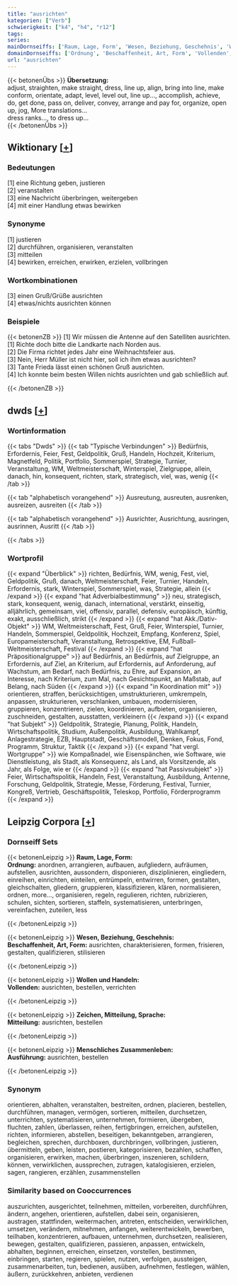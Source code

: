 ```yaml
---
title: "ausrichten"
kategorien: ["Verb"]
schwierigkeit: ["k4", "h4", "r12"]
tags:
series:
mainDornseiffs: ['Raum, Lage, Form', 'Wesen, Beziehung, Geschehnis', 'Wollen und Handeln', 'Zeichen, Mitteilung, Sprache', 'Menschliches Zusammenleben']
domainDornseiffs: ['Ordnung', 'Beschaffenheit, Art, Form', 'Vollenden', 'Mitteilung', 'Ausführung']
url: "ausrichten"
---
```


{{< betonenÜbs >}}
**Übersetzung:**  
adjust, straighten, make straight, dress, line up, align, bring into line, make conform, orientate, adapt, level, level out, line up..., accomplish, achieve, do, get done, pass on, deliver, convey, arrange and pay for, organize, open up, jog, More translations...  
dress ranks..., to dress up...  
{{< /betonenÜbs >}}

## Wiktionary [[+](https://de.wiktionary.org/wiki/ausrichten)]

### Bedeutungen
[1] eine Richtung geben, justieren  
[2] veranstalten  
[3] eine Nachricht überbringen, weitergeben  
[4] mit einer Handlung etwas bewirken  

### Synonyme
[1] justieren  
[2] durchführen, organisieren, veranstalten  
[3] mitteilen  
[4] bewirken, erreichen, erwirken, erzielen, vollbringen  

### Wortkombinationen
[3] einen Gruß/Grüße ausrichten  
[4] etwas/nichts ausrichten können  

### Beispiele
{{< betonenZB >}}
[1] Wir müssen die Antenne auf den Satelliten ausrichten.  
[1] Richte doch bitte die Landkarte nach Norden aus.  
[2] Die Firma richtet jedes Jahr eine Weihnachtsfeier aus.  
[3] Nein, Herr Müller ist nicht hier, soll ich ihm etwas ausrichten?  
[3] Tante Frieda lässt einen schönen Gruß ausrichten.  
[4] Ich konnte beim besten Willen nichts ausrichten und gab schließlich auf.  

{{< /betonenZB >}}


## dwds [[+](https://www.dwds.de/wb/ausrichten)]

### Wortinformation
{{< tabs "Dwds" >}}
{{< tab "Typische Verbindungen" >}}
Bedürfnis, Erfordernis, Feier, Fest, Geldpolitik, Gruß, Handeln, Hochzeit, Kriterium, Magnetfeld, Politik, Portfolio, Sommerspiel, Strategie, Turnier, Veranstaltung, WM, Weltmeisterschaft, Winterspiel, Zielgruppe, allein, danach, hin, konsequent, richten, stark, strategisch, viel, was, wenig
{{< /tab >}}

{{< tab "alphabetisch vorangehend" >}}
Ausreutung, ausreuten, ausrenken, ausreizen, ausreiten
{{< /tab >}}

{{< tab "alphabetisch vorangehend" >}}
Ausrichter, Ausrichtung, ausringen, ausrinnen, Ausritt
{{< /tab >}}

{{< /tabs >}}

### Wortprofil
{{< expand "Überblick" >}} richten, Bedürfnis, WM, wenig, Fest, viel, Geldpolitik, Gruß, danach, Weltmeisterschaft, Feier, Turnier, Handeln, Erfordernis, stark, Winterspiel, Sommerspiel, was, Strategie, allein {{< /expand >}}
{{< expand "hat Adverbialbestimmung" >}} neu, strategisch, stark, konsequent, wenig, danach, international, verstärkt, einseitig, alljährlich, gemeinsam, viel, offensiv, parallel, defensiv, europäisch, künftig, exakt, ausschließlich, strikt {{< /expand >}}
{{< expand "hat Akk./Dativ-Objekt" >}} WM, Weltmeisterschaft, Fest, Gruß, Feier, Winterspiel, Turnier, Handeln, Sommerspiel, Geldpolitik, Hochzeit, Empfang, Konferenz, Spiel, Europameisterschaft, Veranstaltung, Retrospektive, EM, Fußball-Weltmeisterschaft, Festival {{< /expand >}}
{{< expand "hat Präpositionalgruppe" >}} auf Bedürfnis, an Bedürfnis, auf Zielgruppe, an Erfordernis, auf Ziel, an Kriterium, auf Erfordernis, auf Anforderung, auf Wachstum, am Bedarf, nach Bedürfnis, zu Ehre, auf Expansion, an Interesse, nach Kriterium, zum Mal, nach Gesichtspunkt, an Maßstab, auf Belang, nach Süden {{< /expand >}}
{{< expand "in Koordination mit" >}} orientieren, straffen, berücksichtigen, umstrukturieren, umkrempeln, anpassen, strukturieren, verschlanken, umbauen, modernisieren, gruppieren, konzentrieren, zielen, koordinieren, aufbieten, organisieren, zuschneiden, gestalten, ausstatten, verkleinern {{< /expand >}}
{{< expand "hat Subjekt" >}} Geldpolitik, Strategie, Planung, Politik, Handeln, Wirtschaftspolitik, Studium, Außenpolitik, Ausbildung, Wahlkampf, Anlagestrategie, EZB, Hauptstadt, Geschäftsmodell, Denken, Fokus, Fond, Programm, Struktur, Taktik {{< /expand >}}
{{< expand "hat vergl. Wortgruppe" >}} wie Kompaßnadel, wie Eisenspänchen, wie Software, wie Dienstleistung, als Stadt, als Konsequenz, als Land, als Vorsitzende, als Jahr, als Folge, wie er {{< /expand >}}
{{< expand "hat Passivsubjekt" >}} Feier, Wirtschaftspolitik, Handeln, Fest, Veranstaltung, Ausbildung, Antenne, Forschung, Geldpolitik, Strategie, Messe, Förderung, Festival, Turnier, Kongreß, Vertrieb, Geschäftspolitik, Teleskop, Portfolio, Förderprogramm {{< /expand >}}

## Leipzig Corpora [[+](https://corpora.uni-leipzig.de/en/res?word=ausrichten&corpusId=deu_newscrawl-public_2018)]

### Dornseiff Sets
{{< betonenLeipzig >}}
**Raum, Lage, Form:**  
**Ordnung:** anordnen, arrangieren, aufbauen, aufgliedern, aufräumen, aufstellen, ausrichten, aussondern, disponieren, disziplinieren, eingliedern, einreihen, einrichten, einteilen, entrümpeln, entwirren, formen, gestalten, gleichschalten, gliedern, gruppieren, klassifizieren, klären, normalisieren, ordnen, more..., organisieren, regeln, regulieren, richten, rubrizieren, schulen, sichten, sortieren, staffeln, systematisieren, unterbringen, vereinfachen, zuteilen, less  

{{< /betonenLeipzig >}}


{{< betonenLeipzig >}}
**Wesen, Beziehung, Geschehnis:**  
**Beschaffenheit, Art, Form:** ausrichten, charakterisieren, formen, frisieren, gestalten, qualifizieren, stilisieren  

{{< /betonenLeipzig >}}


{{< betonenLeipzig >}}
**Wollen und Handeln:**  
**Vollenden:** ausrichten, bestellen, verrichten  

{{< /betonenLeipzig >}}


{{< betonenLeipzig >}}
**Zeichen, Mitteilung, Sprache:**  
**Mitteilung:** ausrichten, bestellen  

{{< /betonenLeipzig >}}


{{< betonenLeipzig >}}
**Menschliches Zusammenleben:**  
**Ausführung:** ausrichten, bestellen  

{{< /betonenLeipzig >}}

### Synonym
orientieren, abhalten, veranstalten, bestreiten, ordnen, placieren, bestellen, durchführen, managen, vermögen, sortieren, mitteilen, durchsetzen, unterrichten, systematisieren, unternehmen, formieren, übergeben, fluchten, zahlen, überlassen, reihen, fertigbringen, erreichen, aufstellen, richten, informieren, abstellen, beseitigen, bekanntgeben, arrangieren, begleichen, sprechen, durchboxen, durchbringen, vollbringen, justieren, übermitteln, geben, leisten, postieren, kategorisieren, bezahlen, schaffen, organisieren, erwirken, machen, überbringen, inszenieren, schildern, können, verwirklichen, aussprechen, zutragen, katalogisieren, erzielen, sagen, rangieren, erzählen, zusammenstellen


### Similarity based on Cooccurrences
auszurichten, ausgerichtet, teilnehmen, mitteilen, vorbereiten, durchführen, ändern, angehen, orientieren, aufstellen, dabei sein, organisieren, austragen, stattfinden, weitermachen, antreten, entscheiden, verwirklichen, umsetzen, verändern, mitnehmen, anfangen, weiterentwickeln, bewerben, teilhaben, konzentrieren, aufbauen, unternehmen, durchsetzen, realisieren, bewegen, gestalten, qualifizieren, passieren, anpassen, entwickeln, abhalten, beginnen, erreichen, einsetzen, vorstellen, bestimmen, einbringen, starten, regieren, spielen, nutzen, verfolgen, aussteigen, zusammenarbeiten, tun, bedienen, ausüben, aufnehmen, festlegen, wählen, äußern, zurückkehren, anbieten, verdienen

